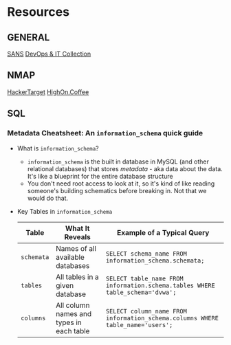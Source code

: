# Resources

## GENERAL

[SANS](https://www.sans.org/blog/the-ultimate-list-of-sans-cheat-sheets/)
[DevOps & IT Collection](https://github.com/sk3pp3r/cheat-sheet-pdf/tree/master)

## NMAP

[HackerTarget](https://hackertarget.com/nmap-cheatsheet-a-quick-reference-guide/)
[HighOn.Coffee](https://highon.coffee/blog/nmap-cheat-sheet/)


## SQL

### Metadata Cheatsheet: An `information_schema` quick guide

- What is `information_schema`?
  - `information_schema` is the built in database in MySQL (and other relational databases) that stores *metadata* - aka data about the data. It's like a blueprint for the entire database structure
  - You don't need root access to look at it, so it's kind of like reading someone's building schematics before breaking in. Not that we would do that.
- Key Tables in `information_schema`
  
  | Table                                                              | What It Reveals                                                   | Example of a Typical Query                                                                                                                           |
  | ----------------------------------------------------------------- | -------------------------------------------------------- | --------------------------------------------------------------------------------------------------------------------------------- |
  | `schemata`        | Names of all available databases                                   | `SELECT schema_name FROM information_schema.schemata;`                                                                       |
  | `tables`    | All tables in a given database                                       | `SELECT table_name FROM information.schema.tables WHERE table_schema='dvwa';`                                                         |
  | `columns`       | All column names and types in each table        | `SELECT column_name FROM information_schema.columns WHERE table_name='users';`                                                    |

